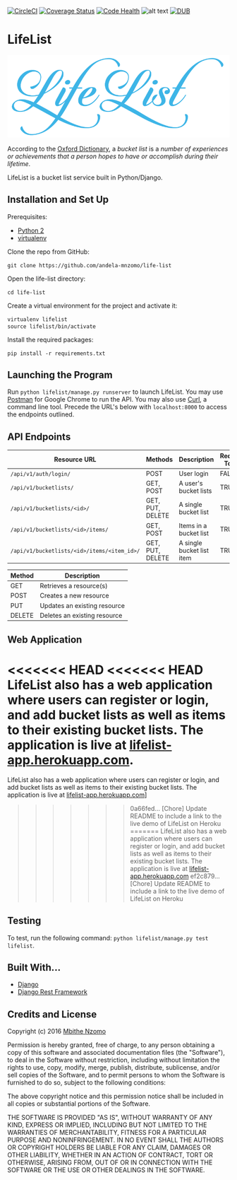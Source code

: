 [![CircleCI](https://circleci.com/gh/andela-mnzomo/life-list/tree/develop.svg?style=shield)](https://circleci.com/gh/andela-mnzomo/life-list/tree/develop)
[![Coverage Status](https://coveralls.io/repos/github/andela-mnzomo/life-list/badge.svg)](https://coveralls.io/github/andela-mnzomo/life-list)
[![Code Health](https://landscape.io/github/andela-mnzomo/life-list/develop/landscape.svg?style=flat)](https://landscape.io/github/andela-mnzomo/life-list/develop)
![alt text](https://img.shields.io/badge/python-2.7-blue.svg)
[![DUB](https://img.shields.io/dub/l/vibe-d.svg)]()

# LifeList
![LifeList Logo](https://github.com/andela-mnzomo/life-list/blob/develop/lifelist/app/static/images/logo_blue_large.png)


According to the [Oxford Dictionary](http://www.oxforddictionaries.com/definition/english/bucket-list),
a *bucket list* is a *number of experiences or achievements that a person hopes
to have or accomplish during their lifetime*.

LifeList is a bucket list service built in Python/Django.

## Installation and Set Up
Prerequisites:
* [Python 2](https://www.python.org/download/releases/2.7.2/)
* [virtualenv](https://virtualenv.pypa.io/en/stable/)

Clone the repo from GitHub:
```
git clone https://github.com/andela-mnzomo/life-list
```

Open the life-list directory:
```
cd life-list
```

Create a virtual environment for the project and activate it:
```
virtualenv lifelist
source lifelist/bin/activate
```

Install the required packages:
```
pip install -r requirements.txt
```

## Launching the Program
Run ```python lifelist/manage.py runserver``` to launch LifeList. You may use [Postman](https://chrome.google.com/webstore/detail/postman/fhbjgbiflinjbdggehcddcbncdddomop?hl=en) for Google Chrome to run the API. You may also use [Curl](https://curl.haxx.se/), a command line tool. Precede the URL's below with `localhost:8000` to access the endpoints outlined.

## API Endpoints

| Resource URL | Methods | Description | Requires Token |
| -------- | ------------- | --------- |--------------- |
|  `/api/v1/auth/login/` | POST | User login | FALSE |
| `/api/v1/bucketlists/` | GET, POST | A user's bucket lists | TRUE |
| `/api/v1/bucketlists/<id>/` | GET, PUT, DELETE | A single bucket list | TRUE |
| `/api/v1/bucketlists/<id>/items/` | GET, POST | Items in a bucket list | TRUE |
| `/api/v1/bucketlists/<id>/items/<item_id>/` | GET, PUT, DELETE| A single bucket list item | TRUE |

| Method | Description |
|------- | ----------- |
| GET | Retrieves a resource(s) |
| POST | Creates a new resource |
| PUT | Updates an existing resource |
| DELETE | Deletes an existing resource |

## Web Application
<<<<<<< HEAD
<<<<<<< HEAD
LifeList also has a web application where users can register or login, and add bucket lists as well as items to their existing bucket lists. The application is live at [lifelist-app.herokuapp.com](http://lifelist-app.herokuapp.com/).
=======
LifeList also has a web application where users can register or login, and add bucket lists as well as items to their existing bucket lists. The application is live at [lifelist-app.herokuapp.com](http://lifelist-app.herokuapp.com/)]
>>>>>>> 0a66fed... [Chore] Update README to include a link to the live demo of LifeList on Heroku
=======
LifeList also has a web application where users can register or login, and add bucket lists as well as items to their existing bucket lists. The application is live at [lifelist-app.herokuapp.com](http://lifelist-app.herokuapp.com/)
>>>>>>> ef2c879... [Chore] Update README to include a link to the live demo of LifeList on Heroku

## Testing
To test, run the following command: `python lifelist/manage.py test lifelist`.

## Built With...
* [Django](https://www.djangoproject.com/)
* [Django Rest Framework](http://www.django-rest-framework.org/)

## Credits and License

Copyright (c) 2016 [Mbithe Nzomo](https://github.com/andela-mnzomo)

Permission is hereby granted, free of charge, to any person obtaining a copy of this software and associated documentation files (the "Software"), to deal in the Software without restriction, including without limitation the rights to use, copy, modify, merge, publish, distribute, sublicense, and/or sell copies of the Software, and to permit persons to whom the Software is furnished to do so, subject to the following conditions:

The above copyright notice and this permission notice shall be included in all copies or substantial portions of the Software.

THE SOFTWARE IS PROVIDED "AS IS", WITHOUT WARRANTY OF ANY KIND, EXPRESS OR IMPLIED, INCLUDING BUT NOT LIMITED TO THE WARRANTIES OF MERCHANTABILITY, FITNESS FOR A PARTICULAR PURPOSE AND NONINFRINGEMENT. IN NO EVENT SHALL THE AUTHORS OR COPYRIGHT HOLDERS BE LIABLE FOR ANY CLAIM, DAMAGES OR OTHER LIABILITY, WHETHER IN AN ACTION OF CONTRACT, TORT OR OTHERWISE, ARISING FROM, OUT OF OR IN CONNECTION WITH THE SOFTWARE OR THE USE OR OTHER DEALINGS IN THE SOFTWARE.
